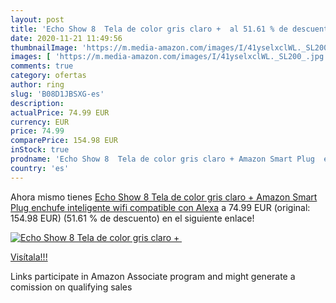 ```yaml
---
layout: post
title: 'Echo Show 8  Tela de color gris claro +  al 51.61 % de descuento'
date: 2020-11-21 11:49:56
thumbnailImage: 'https://m.media-amazon.com/images/I/41yselxclWL._SL200_.jpg'
images: [ 'https://m.media-amazon.com/images/I/41yselxclWL._SL200_.jpg' ]
comments: true
category: ofertas
author: ring
slug: 'B08D1JBSXG-es'
description:
actualPrice: 74.99 EUR
currency: EUR
price: 74.99
comparePrice: 154.98 EUR
inStock: true
prodname: 'Echo Show 8  Tela de color gris claro + Amazon Smart Plug  enchufe inteligente wifi   compatible con Alexa'
country: 'es'
---
```


Ahora mismo tienes [Echo Show 8  Tela de color gris claro + Amazon Smart Plug  enchufe inteligente wifi   compatible con Alexa](https://www.amazon.es/dp/B08D1JBSXG/?tag=tolees-21) a 74.99 EUR (original: 154.98 EUR) (51.61 %  de descuento) en el siguiente enlace!

[![Echo Show 8  Tela de color gris claro + ](https://m.media-amazon.com/images/I/41yselxclWL._SL200_.jpg)](https://www.amazon.es/dp/B08D1JBSXG/?tag=tolees-21)

[Visítala!!!](https://www.amazon.es/dp/B08D1JBSXG/?tag=tolees-21)

Links participate in Amazon Associate program and might generate a comission on qualifying sales
